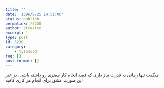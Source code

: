 ```yaml
---
title: ''
date: '1396/6/25 14:51:00'
status: publish
permalink: /5230
author: straxico
excerpt: ''
type: post
id: 5230
category:
    - tytomood
tag: []
post_format: []
---
```

میگفت تنها زمانی به قدرت نیاز داری که قصد انجام کار مضری رو داشته باشی، در غیر این صورت عشق برای انجام هر کاری کافیه